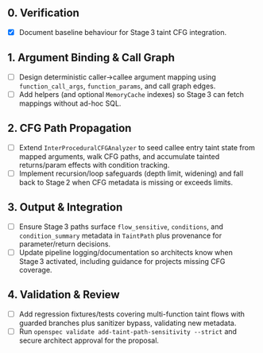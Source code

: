 ## 0. Verification
- [x] Document baseline behaviour for Stage 3 taint CFG integration.

## 1. Argument Binding & Call Graph
- [ ] Design deterministic caller→callee argument mapping using `function_call_args`, `function_params`, and call graph edges.
- [ ] Add helpers (and optional `MemoryCache` indexes) so Stage 3 can fetch mappings without ad-hoc SQL.

## 2. CFG Path Propagation
- [ ] Extend `InterProceduralCFGAnalyzer` to seed callee entry taint state from mapped arguments, walk CFG paths, and accumulate tainted returns/param effects with condition tracking.
- [ ] Implement recursion/loop safeguards (depth limit, widening) and fall back to Stage 2 when CFG metadata is missing or exceeds limits.

## 3. Output & Integration
- [ ] Ensure Stage 3 paths surface `flow_sensitive`, `conditions`, and `condition_summary` metadata in `TaintPath` plus provenance for parameter/return decisions.
- [ ] Update pipeline logging/documentation so architects know when Stage 3 activated, including guidance for projects missing CFG coverage.

## 4. Validation & Review
- [ ] Add regression fixtures/tests covering multi-function taint flows with guarded branches plus sanitizer bypass, validating new metadata.
- [ ] Run `openspec validate add-taint-path-sensitivity --strict` and secure architect approval for the proposal.
